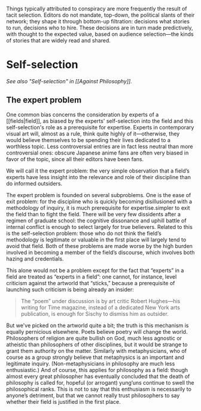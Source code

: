 Things typically attributed to conspiracy are more frequently the result of tacit selection. Editors do not mandate, top-down, the political slants of their network; they shape it through bottom-up filtration: decisions what stories to run, decisions who to hire. These decisions are in turn made predictively, with thought to the expected value, based on audience selection—the kinds of stories that are widely read and shared.

# Self-selection
_See also "Self-selection" in [[Against Philosophy]]._

## The expert problem

One common bias concerns the consideration by experts of a [[fields|field]], as biased by the experts' self-selection into the field and this self-selection's role as a prerequisite for expertise. Experts in contemporary visual art will, almost as a rule, think quite highly of it—otherwise, they would believe themselves to be spending their lives dedicated to a worthless topic. Less controversial entries are in fact less neutral than more controversial ones: obscure Japanese anime fans are often very biased in favor of the topic, since all their editors have been fans.

We will call it the expert problem: the very simple observation that a field’s experts have less insight into the relevance and role of their discipline than do informed outsiders.

The expert problem is founded on several subproblems. One is the ease of exit problem: for the discipline who is quickly becoming disillusioned with a methodology of inquiry, it is much  prerequisite for expertise.simpler to exit the field than to fight the field. There will be very few dissidents after a regimen of graduate school: the cognitive dissonance and uphill battle of internal conflict is enough to select largely for true believers. Related to this is the self-selection problem: those who do not think the field’s methodology is legitimate or valuable in the first place will largely tend to avoid that field. Both of these problems are made worse by the high burden involved in becoming a member of the field’s discourse, which involves both hazing and credentials.

This alone would not be a problem except for the fact that “experts” in a field are treated as “experts in a field”: one cannot, for instance, level criticism against the artworld that “sticks,” because a prerequisite of launching such criticism is being already an insider:

> The “poem” under discussion is by art critic Robert Hughes—his writing for Time magazine, instead of a dedicated New York arts publication, is enough for Sischy to dismiss him as outsider. 

But we've picked on the artworld quite a bit; the truth is this mechanism is equally pernicious elsewhere. Poets believe poetry will change the world. Philosophers of religion are quite bullish on God, much less agnostic or atheistic than philosophers of other disciplines, but it would be strange to grant them authority on the matter. Similarly with metaphysicians, who of course as a group strongly believe that metaphysics is an important and legitimate inquiry. (Non-metaphysicians in philosophy are much less enthusiastic.) And of course, this applies for philosophy as a field: though almost every great philosopher has eventually concluded that the death of philosophy is called for, hopeful (or arrogant) yung’uns continue to swell the philosophical ranks. This is not to say that this enthusiasm is necessarily to anyone’s detriment, but that we cannot really trust philosophers to say whether their field is justified in the first place.